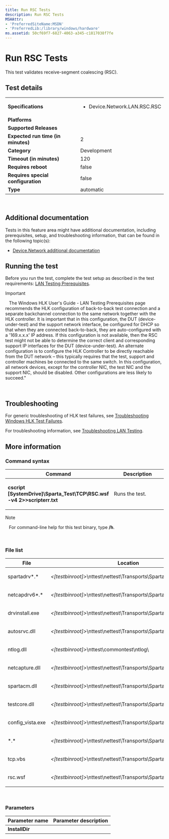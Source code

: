 ```yaml
---
title: Run RSC Tests
description: Run RSC Tests
MSHAttr:
- 'PreferredSiteName:MSDN'
- 'PreferredLib:/library/windows/hardware'
ms.assetid: 50cf69f7-6827-4063-a345-c1817038f7fe
---
```


# <span id="p_hlk_test.2ad4325c-64e9-49bb-9e8d-6c734ac38275"></span>Run RSC Tests


This test validates receive-segment coalescing (RSC).

## Test details
|||
|---|---|
| **Specifications**  | <ul><li>Device.Network.LAN.RSC.RSC</li></ul> |  
| **Platforms**   | <ul></ul> |
| **Supported Releases** |  |
|**Expected run time (in minutes)**| 2 |
|**Category**| Development |
|**Timeout (in minutes)**| 120 |
|**Requires reboot**| false |
|**Requires special configuration**| false |
|**Type**| automatic |

 

## <span id="Additional_documentation"></span><span id="additional_documentation"></span><span id="ADDITIONAL_DOCUMENTATION"></span>Additional documentation


Tests in this feature area might have additional documentation, including prerequisites, setup, and troubleshooting information, that can be found in the following topic(s):

-   [Device.Network additional documentation](device-network-additional-documentation.md)

## <span id="Running_the_test"></span><span id="running_the_test"></span><span id="RUNNING_THE_TEST"></span>Running the test


Before you run the test, complete the test setup as described in the test requirements: [LAN Testing Prerequisites](lan-testing-prerequisites.md).

>[!IMPORTANT]
>  
The Windows HLK User's Guide - LAN Testing Prerequisites page recommends the HLK configuration of back-to-back test connection and a separate backchannel connection to the same network together with the HLK controller. It is important that in this configuration, the DUT (device-under-test) and the support network interface, be configured for DHCP so that when they are connected back-to-back, they are auto-configured with a '169.x.x.x' IP address. If this configuration is not available, then the RSC test might not be able to determine the correct client and corresponding support IP interfaces for the DUT (device-under-test). An alternate configuration is to configure the HLK Controller to be directly reachable from the DUT network – this typically requires that the test, support and controller machines be connected to the same switch. In this configuration, all network devices, except for the controller NIC, the test NIC and the support NIC, should be disabled. Other configurations are less likely to succeed."

 

## <span id="Troubleshooting"></span><span id="troubleshooting"></span><span id="TROUBLESHOOTING"></span>Troubleshooting


For generic troubleshooting of HLK test failures, see [Troubleshooting Windows HLK Test Failures](..\user\troubleshooting-windows-hlk-test-failures.md).

For troubleshooting information, see [Troubleshooting LAN Testing](troubleshooting-lan-testing.md).

## <span id="More_information"></span><span id="more_information"></span><span id="MORE_INFORMATION"></span>More information


### <span id="Command_syntax"></span><span id="command_syntax"></span><span id="COMMAND_SYNTAX"></span>Command syntax

<table>
<colgroup>
<col width="50%" />
<col width="50%" />
</colgroup>
<thead>
<tr class="header">
<th>Command</th>
<th>Description</th>
</tr>
</thead>
<tbody>
<tr class="odd">
<td><p><strong>cscript [SystemDrive]\Sparta_Test\TCP\RSC.wsf -v4 2&gt;&gt;scripterr.txt</strong></p></td>
<td><p>Runs the test.</p></td>
</tr>
</tbody>
</table>

>[!NOTE]
>  
For command-line help for this test binary, type **/h**.

 

### <span id="File_list"></span><span id="file_list"></span><span id="FILE_LIST"></span>File list

<table>
<colgroup>
<col width="50%" />
<col width="50%" />
</colgroup>
<thead>
<tr class="header">
<th>File</th>
<th>Location</th>
</tr>
</thead>
<tbody>
<tr class="odd">
<td><p>spartadrv*.*</p></td>
<td><p><em>&lt;[testbinroot]&gt;</em>\nttest\nettest\Transports\Sparta\</p></td>
</tr>
<tr class="even">
<td><p>netcapdrv6*.*</p></td>
<td><p><em>&lt;[testbinroot]&gt;</em>\nttest\nettest\Transports\Spartamini\</p></td>
</tr>
<tr class="odd">
<td><p>drvinstall.exe</p></td>
<td><p><em>&lt;[testbinroot]&gt;</em>\nttest\nettest\Transports\Sparta\</p></td>
</tr>
<tr class="even">
<td><p>autosrvc.dll</p></td>
<td><p><em>&lt;[testbinroot]&gt;</em>\nttest\nettest\Transports\Sparta\</p></td>
</tr>
<tr class="odd">
<td><p>ntlog.dll</p></td>
<td><p><em>&lt;[testbinroot]&gt;</em>\nttest\commontest\ntlog\</p></td>
</tr>
<tr class="even">
<td><p>netcapture.dll</p></td>
<td><p><em>&lt;[testbinroot]&gt;</em>\nttest\nettest\Transports\Sparta\</p></td>
</tr>
<tr class="odd">
<td><p>spartacm.dll</p></td>
<td><p><em>&lt;[testbinroot]&gt;</em>\nttest\nettest\Transports\Sparta\</p></td>
</tr>
<tr class="even">
<td><p>testcore.dll</p></td>
<td><p><em>&lt;[testbinroot]&gt;</em>\nttest\nettest\Transports\Sparta\</p></td>
</tr>
<tr class="odd">
<td><p>config_vista.exe</p></td>
<td><p><em>&lt;[testbinroot]&gt;</em>\nttest\nettest\Transports\Sparta\</p></td>
</tr>
<tr class="even">
<td><p>*.*</p></td>
<td><p><em>&lt;[testbinroot]&gt;</em>\nttest\nettest\Transports\Sparta\scripts\common\</p></td>
</tr>
<tr class="odd">
<td><p>tcp.vbs</p></td>
<td><p><em>&lt;[testbinroot]&gt;</em>\nttest\nettest\Transports\Sparta\scripts\tcp\</p></td>
</tr>
<tr class="even">
<td><p>rsc.wsf</p></td>
<td><p><em>&lt;[testbinroot]&gt;</em>\nttest\nettest\Transports\Sparta\scripts\tcp\</p></td>
</tr>
</tbody>
</table>

 

### <span id="Parameters"></span><span id="parameters"></span><span id="PARAMETERS"></span>Parameters

| Parameter name | Parameter description |
|----------------|-----------------------|
| **InstallDir** |                       |

 

 

 






